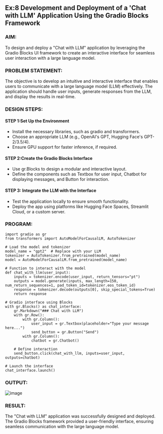 ## Ex:8 Development and Deployment of a 'Chat with LLM' Application Using the Gradio Blocks Framework

### AIM:
To design and deploy a "Chat with LLM" application by leveraging the Gradio Blocks UI framework to create an interactive interface for seamless user interaction with a large language model.

### PROBLEM STATEMENT:
The objective is to develop an intuitive and interactive interface that enables users to communicate with a large language model (LLM) effectively. The application should handle user inputs, generate responses from the LLM, and display the results in real-time.
### DESIGN STEPS:

#### STEP 1:Set Up the Environment
+ Install the necessary libraries, such as gradio and transformers.
+ Choose an appropriate LLM (e.g., OpenAI's GPT, Hugging Face's GPT-2/3.5/4).
+ Ensure GPU support for faster inference, if required.
#### STEP 2:Create the Gradio Blocks Interface
+ Use gr.Blocks to design a modular and interactive layout.
+ Define the components such as Textbox for user input, Chatbot for displaying messages, and Button for interaction.

#### STEP 3: Integrate the LLM with the Interface
+ Test the application locally to ensure smooth functionality.
+ Deploy the app using platforms like Hugging Face Spaces, Streamlit Cloud, or a custom server.

### PROGRAM:
```
import gradio as gr
from transformers import AutoModelForCausalLM, AutoTokenizer

# Load the model and tokenizer
model_name = "gpt2"  # Replace with your LLM
tokenizer = AutoTokenizer.from_pretrained(model_name)
model = AutoModelForCausalLM.from_pretrained(model_name)

# Function to interact with the model
def chat_with_llm(user_input):
    inputs = tokenizer.encode(user_input, return_tensors="pt")
    outputs = model.generate(inputs, max_length=150, num_return_sequences=1, pad_token_id=tokenizer.eos_token_id)
    response = tokenizer.decode(outputs[0], skip_special_tokens=True)
    return response

# Gradio interface using Blocks
with gr.Blocks() as chat_interface:
    gr.Markdown("### Chat with LLM")
    with gr.Row():
        with gr.Column():
            user_input = gr.Textbox(placeholder="Type your message here...")
            send_button = gr.Button("Send")
        with gr.Column():
            chatbot = gr.Chatbot()
    
    # Define interaction
    send_button.click(chat_with_llm, inputs=user_input, outputs=chatbot)
    
# Launch the interface
chat_interface.launch()
```
### OUTPUT:
![image](https://github.com/user-attachments/assets/81c54b26-5f0c-4180-b095-b1a68115ab61)

### RESULT:
The "Chat with LLM" application was successfully designed and deployed. The Gradio Blocks framework provided a user-friendly interface, ensuring seamless communication with the large language model.
